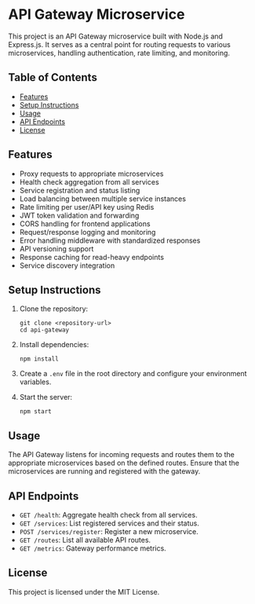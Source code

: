 # API Gateway Microservice

This project is an API Gateway microservice built with Node.js and Express.js. It serves as a central point for routing requests to various microservices, handling authentication, rate limiting, and monitoring.

## Table of Contents

- [Features](#features)
- [Setup Instructions](#setup-instructions)
- [Usage](#usage)
- [API Endpoints](#api-endpoints)
- [License](#license)

## Features

- Proxy requests to appropriate microservices
- Health check aggregation from all services
- Service registration and status listing
- Load balancing between multiple service instances
- Rate limiting per user/API key using Redis
- JWT token validation and forwarding
- CORS handling for frontend applications
- Request/response logging and monitoring
- Error handling middleware with standardized responses
- API versioning support
- Response caching for read-heavy endpoints
- Service discovery integration

## Setup Instructions

1. Clone the repository:
   ```
   git clone <repository-url>
   cd api-gateway
   ```

2. Install dependencies:
   ```
   npm install
   ```

3. Create a `.env` file in the root directory and configure your environment variables.

4. Start the server:
   ```
   npm start
   ```

## Usage

The API Gateway listens for incoming requests and routes them to the appropriate microservices based on the defined routes. Ensure that the microservices are running and registered with the gateway.

## API Endpoints

- `GET /health`: Aggregate health check from all services.
- `GET /services`: List registered services and their status.
- `POST /services/register`: Register a new microservice.
- `GET /routes`: List all available API routes.
- `GET /metrics`: Gateway performance metrics.

## License

This project is licensed under the MIT License.